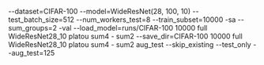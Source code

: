 --dataset=CIFAR-100 --model=WideResNet(28, 100, 10) --test_batch_size=512 --num_workers_test=8 --train_subset=10000 -sa --sum_groups=2 -val --load_model=runs/CIFAR-100 10000 full WideResNet28_10 platou sum4 - sum2 --save_dir=CIFAR-100 10000 full WideResNet28_10 platou sum4 - sum2 aug_test --skip_existing --test_only --aug_test=125